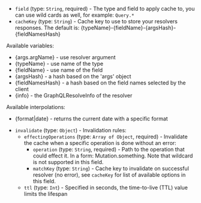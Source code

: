 
* `field` (type: `String`, required) - The type and field to apply cache to, you can use wild cards as well, for example: `Query.*`
* `cacheKey` (type: `String`) - Cache key to use to store your resolvers responses.
The default is: \{typeName}-\{fieldName}-\{argsHash}-\{fieldNamesHash}

Available variables:
- \{args.argName} - use resolver argument
- \{typeName} - use name of the type
- \{fieldName} - use name of the field
- \{argsHash} - a hash based on the 'args' object
- \{fieldNamesHash} - a hash based on the field names selected by the client
- \{info} - the GraphQLResolveInfo of the resolver

Available interpolations:
- \{format|date} - returns the current date with a specific format
* `invalidate` (type: `Object`) - Invalidation rules: 
  * `effectingOperations` (type: `Array of Object`, required) - Invalidate the cache when a specific operation is done without an error: 
    * `operation` (type: `String`, required) - Path to the operation that could effect it. In a form: Mutation.something. Note that wildcard is not supported in this field.
    * `matchKey` (type: `String`) - Cache key to invalidate on successful resolver (no error), see `cacheKey` for list of available options in this field.
  * `ttl` (type: `Int`) - Specified in seconds, the time-to-live (TTL) value limits the lifespan